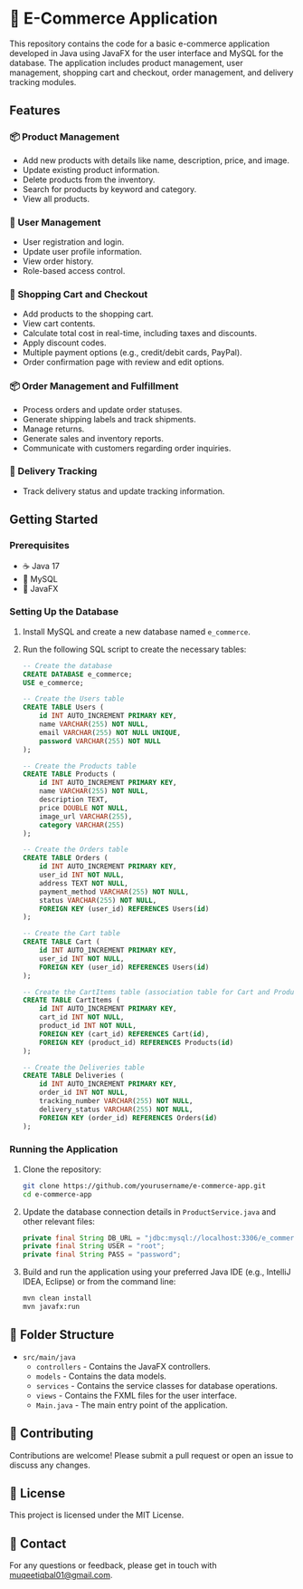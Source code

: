 # 🛒 E-Commerce Application

This repository contains the code for a basic e-commerce application developed in Java using JavaFX for the user interface and MySQL for the database. The application includes product management, user management, shopping cart and checkout, order management, and delivery tracking modules.

## Features

### 📦 Product Management
- Add new products with details like name, description, price, and image.
- Update existing product information.
- Delete products from the inventory.
- Search for products by keyword and category.
- View all products.

### 👤 User Management
- User registration and login.
- Update user profile information.
- View order history.
- Role-based access control.

### 🛒 Shopping Cart and Checkout
- Add products to the shopping cart.
- View cart contents.
- Calculate total cost in real-time, including taxes and discounts.
- Apply discount codes.
- Multiple payment options (e.g., credit/debit cards, PayPal).
- Order confirmation page with review and edit options.

### 📦 Order Management and Fulfillment
- Process orders and update order statuses.
- Generate shipping labels and track shipments.
- Manage returns.
- Generate sales and inventory reports.
- Communicate with customers regarding order inquiries.

### 🚚 Delivery Tracking
- Track delivery status and update tracking information.

## Getting Started

### Prerequisites
- ☕ Java 17
- 🐬 MySQL
- 🎨 JavaFX

### Setting Up the Database
1. Install MySQL and create a new database named `e_commerce`.
2. Run the following SQL script to create the necessary tables:

    ```sql
    -- Create the database
    CREATE DATABASE e_commerce;
    USE e_commerce;

    -- Create the Users table
    CREATE TABLE Users (
        id INT AUTO_INCREMENT PRIMARY KEY,
        name VARCHAR(255) NOT NULL,
        email VARCHAR(255) NOT NULL UNIQUE,
        password VARCHAR(255) NOT NULL
    );

    -- Create the Products table
    CREATE TABLE Products (
        id INT AUTO_INCREMENT PRIMARY KEY,
        name VARCHAR(255) NOT NULL,
        description TEXT,
        price DOUBLE NOT NULL,
        image_url VARCHAR(255),
        category VARCHAR(255)
    );

    -- Create the Orders table
    CREATE TABLE Orders (
        id INT AUTO_INCREMENT PRIMARY KEY,
        user_id INT NOT NULL,
        address TEXT NOT NULL,
        payment_method VARCHAR(255) NOT NULL,
        status VARCHAR(255) NOT NULL,
        FOREIGN KEY (user_id) REFERENCES Users(id)
    );

    -- Create the Cart table
    CREATE TABLE Cart (
        id INT AUTO_INCREMENT PRIMARY KEY,
        user_id INT NOT NULL,
        FOREIGN KEY (user_id) REFERENCES Users(id)
    );

    -- Create the CartItems table (association table for Cart and Products)
    CREATE TABLE CartItems (
        id INT AUTO_INCREMENT PRIMARY KEY,
        cart_id INT NOT NULL,
        product_id INT NOT NULL,
        FOREIGN KEY (cart_id) REFERENCES Cart(id),
        FOREIGN KEY (product_id) REFERENCES Products(id)
    );

    -- Create the Deliveries table
    CREATE TABLE Deliveries (
        id INT AUTO_INCREMENT PRIMARY KEY,
        order_id INT NOT NULL,
        tracking_number VARCHAR(255) NOT NULL,
        delivery_status VARCHAR(255) NOT NULL,
        FOREIGN KEY (order_id) REFERENCES Orders(id)
    );
    ```

### Running the Application

1. Clone the repository:
    ```sh
    git clone https://github.com/yourusername/e-commerce-app.git
    cd e-commerce-app
    ```

2. Update the database connection details in `ProductService.java` and other relevant files:
    ```java
    private final String DB_URL = "jdbc:mysql://localhost:3306/e_commerce";
    private final String USER = "root";
    private final String PASS = "password";
    ```

3. Build and run the application using your preferred Java IDE (e.g., IntelliJ IDEA, Eclipse) or from the command line:
    ```sh
    mvn clean install
    mvn javafx:run
    ```

## 📂 Folder Structure

- `src/main/java`
  - `controllers` - Contains the JavaFX controllers.
  - `models` - Contains the data models.
  - `services` - Contains the service classes for database operations.
  - `views` - Contains the FXML files for the user interface.
  - `Main.java` - The main entry point of the application.

## 🤝 Contributing

Contributions are welcome! Please submit a pull request or open an issue to discuss any changes.

## 📜 License

This project is licensed under the MIT License.

## 📧 Contact

For any questions or feedback, please get in touch with muqeetiqbal01@gmail.com.

